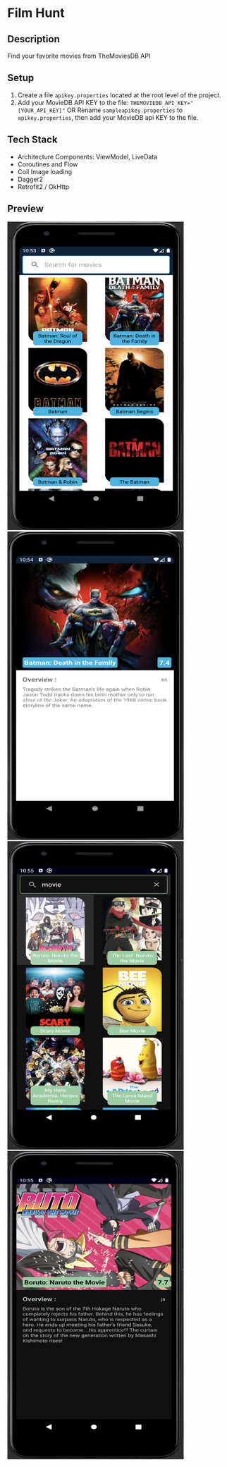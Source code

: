 # Film Hunt
## Description
Find your favorite movies from TheMoviesDB API

## Setup
1. Create a file `apikey.properties` located at the root level of the project.
2. Add your MovieDB API KEY to the file: `THEMOVIEDB_API_KEY="[YOUR_API_KEY]"`
OR 
Rename `sampleapikey.properties` to `apikey.properties`, then add your MovieDB api KEY to the file.

## Tech Stack
- Architecture Components: ViewModel, LiveData
- Coroutines and Flow
- Coil Image loading
- Dagger2
- Retrofit2 / OkHttp

## Preview
<img src="https://github.com/emeruvia/FilmHunt/blob/master/images/image_1.png" width="400" height="700">
<img src="https://github.com/emeruvia/FilmHunt/blob/master/images/image_2.png" width="400" height="700">
<img src="https://github.com/emeruvia/FilmHunt/blob/master/images/image_3.png" width="400" height="700">
<img src="https://github.com/emeruvia/FilmHunt/blob/master/images/image_4.png" width="400" height="700">
